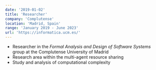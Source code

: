 ```yaml
---
date: '2019-01-02'
title: 'Researcher'
company: 'Complutense'
location: 'Madrid, Spain'
range: 'January 2019 - June 2023'
url: 'https://informatica.ucm.es/'
---
```


- Researcher in the _Formal Analysis and Design of Software Systems_ group at the Complutense University of Madrid
- Research area within the multi-agent resource sharing
- Study and analysis of computational complexity
